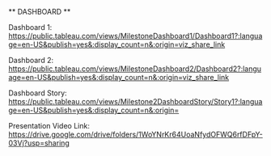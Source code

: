 ** DASHBOARD **

Dashboard 1: https://public.tableau.com/views/MilestoneDashboard1/Dashboard1?:language=en-US&publish=yes&:display_count=n&:origin=viz_share_link

Dashboard 2: https://public.tableau.com/views/MilestoneDashboard2/Dashboard2?:language=en-US&publish=yes&:display_count=n&:origin=viz_share_link

Dashboard Story: https://public.tableau.com/views/Milestone2DashboardStory/Story1?:language=en-US&publish=yes&:display_count=n&:origin=

Presentation Video Link: https://drive.google.com/drive/folders/1WoYNrKr64UoaNfydOFWQ6rfDFpY-03Vj?usp=sharing